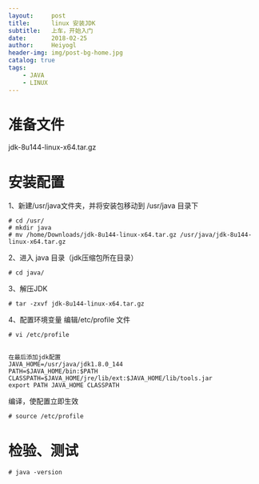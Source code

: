 ```yaml
---
layout:     post
title:      linux 安装JDK
subtitle:   上车，开始入门 
date:       2018-02-25
author:     Heiyogl
header-img: img/post-bg-home.jpg
catalog: true
tags:
    - JAVA
    - LINUX
---
```


# 准备文件
jdk-8u144-linux-x64.tar.gz

# 安装配置
1、新建/usr/java文件夹，并将安装包移动到 /usr/java 目录下
```
# cd /usr/
# mkdir java
# mv /home/Downloads/jdk-8u144-linux-x64.tar.gz /usr/java/jdk-8u144-linux-x64.tar.gz
```

2、进入 java 目录（jdk压缩包所在目录）
```
# cd java/
```

3、解压JDK
```
# tar -zxvf jdk-8u144-linux-x64.tar.gz 
```

4、配置环境变量
编辑/etc/profile 文件
```
# vi /etc/profile


在最后添加jdk配置
JAVA_HOME=/usr/java/jdk1.8.0_144
PATH=$JAVA_HOME/bin:$PATH
CLASSPATH=$JAVA_HOME/jre/lib/ext:$JAVA_HOME/lib/tools.jar
export PATH JAVA_HOME CLASSPATH
```

编译，使配置立即生效
```
# source /etc/profile
```

# 检验、测试
```
# java -version
```

